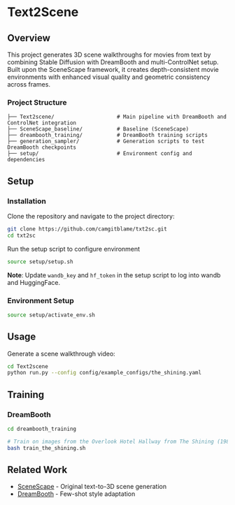 # Text2Scene

## Overview

This project generates 3D scene walkthroughs for movies from text by combining Stable Diffusion with DreamBooth and multi-ControlNet setup. Built upon the SceneScape framework, it creates depth-consistent movie environments with enhanced visual quality and geometric consistency across frames.


### Project Structure

```
├── Text2scene/                    # Main pipeline with DreamBooth and ControlNet integration
├── SceneScape_baseline/           # Baseline (SceneScape)
├── dreambooth_training/           # DreamBooth training scripts 
├── generation_sampler/            # Generation scripts to test DreamBooth checkpoints
├── setup/                         # Environment config and dependencies

```


## Setup

### Installation

Clone the repository and navigate to the project directory:

```bash
git clone https://github.com/camgitblame/txt2sc.git
cd txt2sc
```

Run the setup script to configure environment

```bash
source setup/setup.sh
```

**Note**: Update `wandb_key` and `hf_token` in the setup script to log into wandb and HuggingFace.

### Environment Setup

```bash
source setup/activate_env.sh
```

## Usage

Generate a scene walkthrough video:

```bash
cd Text2scene
python run.py --config config/example_configs/the_shining.yaml
```


## Training

### DreamBooth 

```bash
cd dreambooth_training

# Train on images from the Overlook Hotel Hallway from The Shining (1980)
bash train_the_shining.sh
```

## Related Work

- [SceneScape](https://arxiv.org/abs/2302.01133) - Original text-to-3D scene generation
- [DreamBooth](https://arxiv.org/abs/2208.12242) - Few-shot style adaptation


